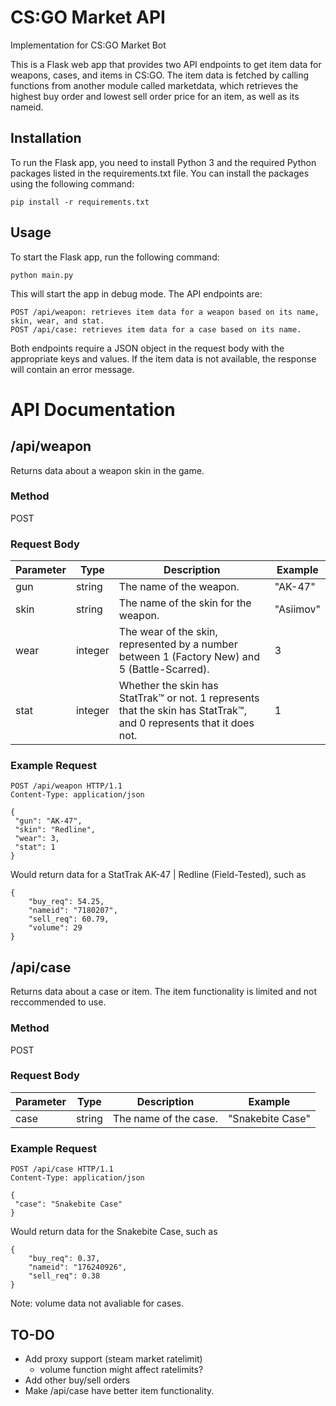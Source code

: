 # CS:GO Market API
Implementation for CS:GO Market Bot

This is a Flask web app that provides two API endpoints to get item data for weapons, cases, and items in CS:GO. The item data is fetched by calling functions from another module called marketdata, which retrieves the highest buy order and lowest sell order price for an item, as well as its nameid.

## Installation

To run the Flask app, you need to install Python 3 and the required Python packages listed in the requirements.txt file. You can install the packages using the following command:

```
pip install -r requirements.txt
```

## Usage

To start the Flask app, run the following command:

```
python main.py
```

This will start the app in debug mode. The API endpoints are:

    POST /api/weapon: retrieves item data for a weapon based on its name, skin, wear, and stat.
    POST /api/case: retrieves item data for a case based on its name.

Both endpoints require a JSON object in the request body with the appropriate keys and values. If the item data is not available, the response will contain an error message.

# API Documentation

## /api/weapon

Returns data about a weapon skin in the game.

### Method

POST

### Request Body

| Parameter | Type    | Description                                                                                       | Example        |
| --------- | ------- | ------------------------------------------------------------------------------------------------- | -------------- |
| gun       | string  | The name of the weapon.                                                                           | "AK-47"        |
| skin      | string  | The name of the skin for the weapon.                                                              | "Asiimov"      |
| wear      | integer | The wear of the skin, represented by a number between 1 (Factory New) and 5 (Battle-Scarred).     | 3              |
| stat      | integer | Whether the skin has StatTrak&trade; or not. 1 represents that the skin has StatTrak&trade;, and 0 represents that it does not. | 1 |

### Example Request

```http
POST /api/weapon HTTP/1.1
Content-Type: application/json

{
 "gun": "AK-47",
 "skin": "Redline",
 "wear": 3,
 "stat": 1
}
```

Would return data for a StatTrak AK-47 | Redline (Field-Tested), such as
```
{
    "buy_req": 54.25,
    "nameid": "7180207",
    "sell_req": 60.79,
    "volume": 29
}
```

## /api/case

Returns data about a case or item. The item functionality is limited and not reccommended to use. 

### Method

POST

### Request Body

| Parameter | Type   | Description       | Example          |
| --------- | ------ | ----------------- | ---------------- |
| case      | string | The name of the case. | "Snakebite Case" |

### Example Request

```http
POST /api/case HTTP/1.1
Content-Type: application/json

{
 "case": "Snakebite Case"
}
```

Would return data for the Snakebite Case, such as
```
{
    "buy_req": 0.37,
    "nameid": "176240926",
    "sell_req": 0.38
}
```
Note: volume data not avaliable for cases.

## TO-DO
- Add proxy support (steam market ratelimit)
    - volume function might affect ratelimits?
- Add other buy/sell orders
- Make /api/case have better item functionality.
